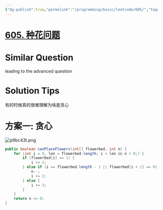 ```yaml
---
{"dg-publish":true,"permalink":"/programming/basic/leetcode/605/","tags":["leetcode/greedy-algorithm","leetcode/unsolved"]}
---
```



# [605. 种花问题](https://leetcode.cn/problems/can-place-flowers/)

# Similar Question

leading to the advanced question

# Solution Tips

有的时候真的很难理解为啥是贪心

# 方案一: 贪心

![p9bc43t.png](https://s1.ax1x.com/2023/05/26/p9bc43t.png)

```java
public boolean canPlaceFlowers(int[] flowerbed, int n) {
	for (int i = 0, len = flowerbed.length; i < len && n > 0;) {
		if (flowerbed[i] == 1) {
			i += 2;
		} else if (i == flowerbed.length - 1 || flowerbed[i + 1] == 0) {
			n--;
			i += 2;
		} else {
			i += 3;
		}
	}
	return n <= 0;
}
```
